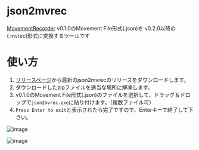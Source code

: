 # json2mvrec

[MovementRecorder](https://github.com/rynan4818/MovementRecorder) v0.1.0のMovement File形式(.json)を v0.2.0以降の(.mvrec)形式に変換するツールです

# 使い方
1. [リリースページ](https://github.com/rynan4818/json2mvrec/releases)から最新のjson2mvrecのリリースをダウンロードします。
2. ダウンロードしたzipファイルを適当な場所に解凍します。
3. v0.1.0のMovement File形式(.json)のファイルを選択して、ドラッグ＆ドロップで`json2mvrec.exe`に貼り付けます。（複数ファイル可）
4. `Press Enter to exit`と表示されたら完了ですので、Enterキーで終了して下さい。

![image](https://github.com/rynan4818/json2mvrec/assets/14249877/a26a1ee8-357d-41ff-a47f-3b5141f58c0d)

![image](https://github.com/rynan4818/json2mvrec/assets/14249877/1f629af2-4cf5-40c4-a322-8757b7dff01a)
